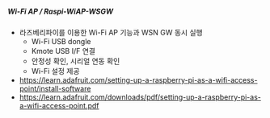 ##### Wi-Fi AP / Raspi-WiAP-WSGW
- 라즈베리파이를 이용한 Wi-Fi AP 기능과 WSN GW 동시 실행
  - Wi-Fi USB dongle
  - Kmote USB I/F 연결 
  - 안정성 확인, 시리얼 연동 확인
  - Wi-Fi 설정 제공
- https://learn.adafruit.com/setting-up-a-raspberry-pi-as-a-wifi-access-point/install-software
- https://learn.adafruit.com/downloads/pdf/setting-up-a-raspberry-pi-as-a-wifi-access-point.pdf


